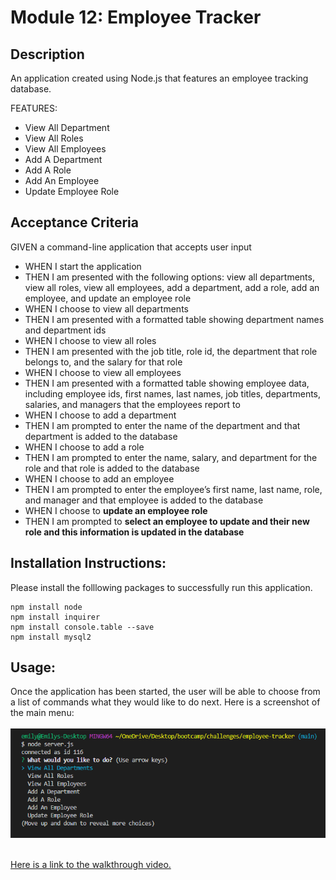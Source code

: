 # Module 12: Employee Tracker

## Description
An application created using Node.js that features an employee tracking database.

FEATURES:
- View All Department
- View All Roles
- View All Employees
- Add A Department
- Add A Role
- Add An Employee
- Update Employee Role

## Acceptance Criteria

GIVEN a command-line application that accepts user input
- WHEN I start the application
- THEN I am presented with the following options: view all departments, view all roles, view all employees, add a department, add a role, add an employee, and update an employee role
- WHEN I choose to view all departments
- THEN I am presented with a formatted table showing department names and department ids
- WHEN I choose to view all roles
- THEN I am presented with the job title, role id, the department that role belongs to, and the salary for that role
- WHEN I choose to view all employees
- THEN I am presented with a formatted table showing employee data, including employee ids, first names, last names, job titles, departments, salaries, and managers that the employees report to
- WHEN I choose to add a department
- THEN I am prompted to enter the name of the department and that department is added to the database
- WHEN I choose to add a role
- THEN I am prompted to enter the name, salary, and department for the role and that role is added to the database
- WHEN I choose to add an employee
- THEN I am prompted to enter the employee’s first name, last name, role, and manager and that employee is added to the database
- WHEN I choose to **update an employee role**
- THEN I am prompted to **select an employee to update and their new role and this information is updated in the database**

## Installation Instructions:

Please install the folllowing packages to successfully run this application.
```
npm install node
npm install inquirer
npm install console.table --save
npm install mysql2
```

## Usage:

Once the application has been started, the user will be able to choose from a list of commands what they would like to do next. Here is a screenshot of the main menu:
<br><br>
<img src="assets/media/employee-tracker.PNG">
<br><br>

[Here is a link to the walkthrough video.](www.youtube.com)